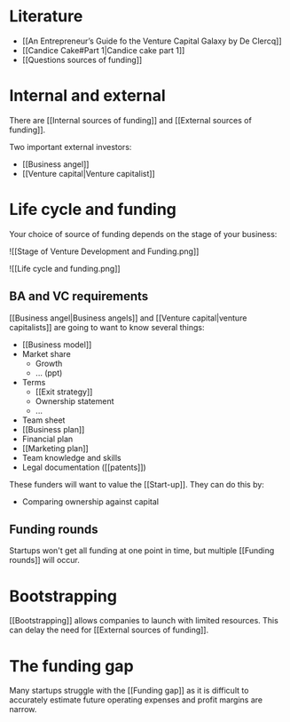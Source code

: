# Literature
- [[An Entrepreneur’s Guide fo the Venture Capital Galaxy by De Clercq]]
- [[Candice Cake#Part 1|Candice cake part 1]]
- [[Questions sources of funding]]
# Internal and external
There are [[Internal sources of funding]] and [[External sources of funding]].

Two important external investors:
- [[Business angel]]
- [[Venture capital|Venture capitalist]]
# Life cycle and funding
Your choice of source of funding depends on the stage of your business:

![[Stage of Venture Development and Funding.png]]

![[Life cycle and funding.png]]
## BA and VC requirements
[[Business angel|Business angels]] and [[Venture capital|venture capitalists]] are going to want to know several things:
- [[Business model]]
- Market share
	- Growth
	- ... (ppt)
- Terms
	- [[Exit strategy]]
	- Ownership statement
	- ...
- Team sheet
- [[Business plan]]
- Financial plan
- [[Marketing plan]]
- Team knowledge and skills
- Legal documentation ([[patents]])

These funders will want to value the [[Start-up]]. They can do this by:
- Comparing ownership against capital
## Funding rounds
Startups won't get all funding at one point in time, but multiple [[Funding rounds]] will occur.
# Bootstrapping
[[Bootstrapping]] allows companies to launch with limited resources. This can delay the need for [[External sources of funding]].
# The funding gap
Many startups struggle with the [[Funding gap]] as it is difficult to accurately estimate future operating expenses and profit margins are narrow.